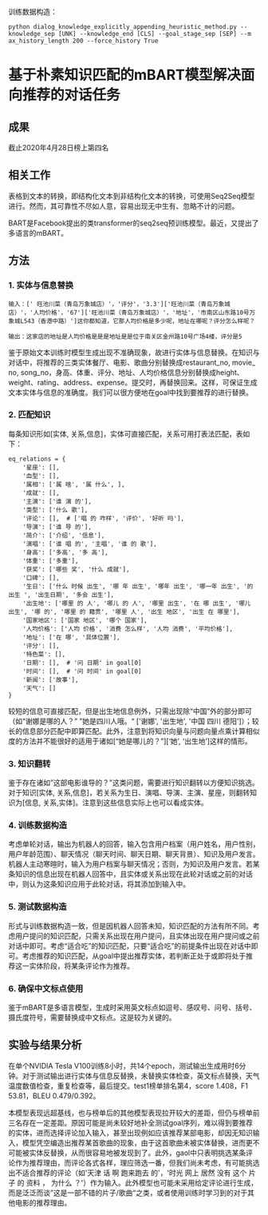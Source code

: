 训练数据构造：
```
python dialog_knowledge_explicitly_appending_heuristic_method.py --knowledge_sep [UNK] --knowledge_end [CLS] --goal_stage_sep [SEP] --m
ax_history_length 200 --force_history True
```

# 基于朴素知识匹配的mBART模型解决面向推荐的对话任务

## 成果

截止2020年4月28日榜上第四名

## 相关工作

表格到文本的转换，即结构化文本到非结构化文本的转换，可使用Seq2Seq模型进行。然而，其可靠性不尽如人意，容易出现无中生有、忽略不计的问题。

BART是Facebook提出的类transformer的seq2seq预训练模型。最近，又提出了多语言的mBART。

## 方法

### 1. 实体与信息替换

```
输入：[' 旺池川菜（青岛万象城店）'，'评分'，'3.3']['旺池川菜（青岛万象城店）'，'人均价格'，'67']['旺池川菜（青岛万象城店）'，'地址'，'市南区山东路10号万象城L543（香港中路）']这你都知道，它那人均价格是多少呢，地址在哪呢？评分怎么样呢？

输出：这家店的地址是人均价格是是是地址是是位于南关区金州路10号广场4楼，评分是5
```

鉴于原始文本训练时模型生成出现不准确现象，故进行实体与信息替换。在知识与对话中，将推荐的三类实体餐厅、电影、歌曲分别替换成restaurant_no, movie_ no, song_no，身高、体重、评分、地址、人均价格信息分别替换成height、weight、rating、address、expense。提交时，再替换回来。这样，可保证生成文本实体与信息的准确度。我们可以很方便地在goal中找到要推荐的进行替换。

### 2. 匹配知识

每条知识形如[实体, 关系,信息]，实体可直接匹配，关系可用打表法匹配，表如下：

```
eq_relations = {
    '星座': [],
    '血型': [],
    '属相': ['属 啥', '属 什么', ],
    '成就': [],
    '主演': ['谁 演 的'],
    '类型': ['什么 歌'],
    '评论': [],  # ['唱 的 咋样', '评价', '好听 吗'],
    '导演': ['谁 导 的'],
    '简介': ['介绍', '信息'],
    '演唱': ['谁 唱 的', '主唱', '谁 的 歌'],
    '身高': ['多高', '多 高'],
    '体重': ['多重'],
    '获奖': ['哪些 奖', '什么 成就'],
    '口碑': [],
    '生日': ['什么 时候 出生', '哪 年 出生', '哪年 出生', '哪一年 出生', '的 出生 ', '出生日期', '多会 出生'],
    '出生地': ['哪里 的 人', '哪儿 的 人', '哪里 出生', '在 哪 出生', '哪儿 出生', '哪 的', '哪里 的 籍贯', '哪里 人', '出生 地区', '出生 在 哪里'],
    '国家地区': ['国家 地区', '哪个 国家'],
    '人均价格': ['人均 价格', '消费 怎么样', '人均 消费', '平均价格'],
    '地址': ['在 哪', '具体位置'],
    '评分': [],
    '特色菜': [],
    '日期': [],  # '问 日期' in goal[0]
    '时间': [],  # '问 时间' in goal[0]
    '新闻': ['故事'],
    '天气': []
}
```

较短的信息可直接匹配，但是出生地信息例外，只需出现除“中国”外的部分即可（如“谢娜是哪的人？”	”她是四川人哦。“ ['谢娜', '出生地', '中国   四川   德阳']）；较长的信息部分匹配中即算匹配。此外，注意到将知识向量与问题向量点乘计算相似度的方法并不能很好的适用于诸如\[“她是哪儿的？”][‘她’, ‘出生地’]这样的情形。

### 3. 知识翻转

鉴于存在诸如”这部电影谁导的？"这类问题，需要进行知识翻转以方便知识挑选。对于知识[实体, 关系,信息]，若关系为生日、演唱、导演、主演、星座，则翻转知识为[信息, 关系,实体]。注意到这些信息实际上也可以看成实体。

### 4. 训练数据构造

考虑单轮对话，输出为机器人的回答，输入包含用户档案（用户姓名，用户性别，用户年龄范围）、聊天情况（聊天时间、聊天日期、聊天背景）、知识及用户发言。机器人主动寒暄时，输入为用户档案与聊天情况；否则，为知识及用户发言。若某条知识的信息出现在机器人回答中，且实体或关系出现在此轮对话或之前的对话中，则认为这条知识应用于此轮对话，将其添加到输入中。

### 5. 测试数据构造

形式与训练数据构造一致，但是因机器人回答未知，知识匹配的方法有所不同。考虑用户提问的知识匹配，只需关系出现在用户提问，且实体出现在用户提问或之前对话中即可。考虑“适合吃”的知识匹配，只要“适合吃”的前提条件出现在对话中即可。考虑推荐的知识匹配，从goal中提出推荐实体，若判断正处于或即将处于推荐这一实体阶段，将某条评论作为推荐。

### 6. 确保中文标点使用

鉴于mBART是多语言模型，生成时采用英文标点如逗号、感叹号、问号、括号、摄氏度符号，需要替换成中文标点。这是较为关键的。

## 实验与结果分析

在单个NVIDIA Tesla V100训练8小时，共14个epoch，测试输出生成用时6分钟。对于测试输出进行实体与信息反替换，未替换实体检查，英文标点替换，天气温度数值检查，重复检查等，最后提交。test1榜单排名第4，score 1.408，F1 53.81，BLEU 0.479/0.392。

本模型表现远超基线，也与榜单后的其他模型表现拉开较大的差距，但仍与榜单前三名存在一定差距。原因可能是尚未较好地补全测试goal序列，难以得到要推荐的实体，进而选择评论加入输入，甚至出现例如应该推荐某部电影，却因无知识输入，模型凭空编造出推荐某首歌曲的现象，由于这首歌曲未被实体替换，进而更不可能被实体反替换，从而很容易地被发现到了。此外，gaol中只表明挑选某条评论作为推荐理由，而评论各式各样，理应筛选一番，但我们尚未考虑，有可能挑选出不适合推荐的评论（如'天津 话 啊   跑来跑去 的'，'时光 网上 居然 没有 这个 片子 的 资料 ， 为什么 ？'）作为输入。此外模型也可能未采用给定评论进行生成，而是泛泛而谈”这是一部不错的片子/歌曲“之类，或者使用训练时学习到的对于其他电影的推荐理由。
